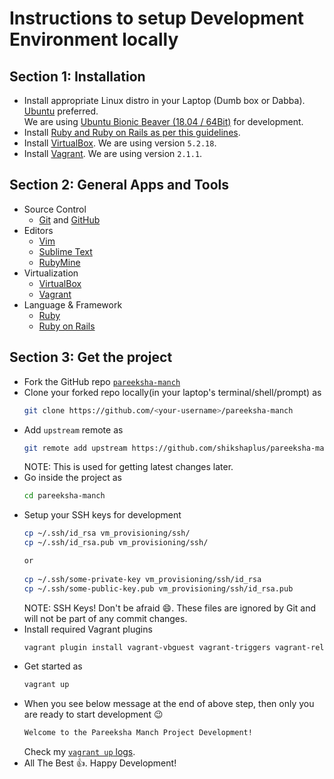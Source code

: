 # Instructions to setup Development Environment locally

## Section 1: Installation

- Install appropriate Linux distro in your Laptop (Dumb box or Dabba). [Ubuntu](https://www.ubuntu.com/download/desktop) preferred.   
  We are using [Ubuntu Bionic Beaver (18.04 / 64Bit)](https://wiki.ubuntu.com/BionicBeaver) for development.
- Install [Ruby and Ruby on Rails as per this guidelines](https://gorails.com/setup/ubuntu/18.04).
- Install [VirtualBox](https://www.virtualbox.org/wiki/Downloads).
  We are using version `5.2.18`.
- Install [Vagrant](https://www.vagrantup.com/downloads.html).
  We are using version `2.1.1`.
  
## Section 2: General Apps and Tools

- Source Control
  - [Git](https://git-scm.com/) and [GitHub](https://github.com)
- Editors
  - [Vim](https://www.vim.org/) 
  - [Sublime Text](https://www.sublimetext.com/)
  - [RubyMine](https://www.jetbrains.com/ruby/) 
- Virtualization
  - [VirtualBox](https://www.virtualbox.org)
  - [Vagrant](https://www.vagrantup.com)
- Language & Framework
  - [Ruby](https://www.ruby-lang.org)
  - [Ruby on Rails](https://rubyonrails.org/)

## Section 3: Get the project

- Fork the GitHub repo [`pareeksha-manch`](https://github.com/shikshaplus/pareeksha-manch)
- Clone your forked repo locally(in your laptop's terminal/shell/prompt) as
  ```bash
  git clone https://github.com/<your-username>/pareeksha-manch
  ```
- Add `upstream` remote as
  ```bash
  git remote add upstream https://github.com/shikshaplus/pareeksha-manch
  ```
  NOTE: This is used for getting latest changes later.
- Go inside the project as
  ```bash
  cd pareeksha-manch  
  ```
- Setup your SSH keys for development
  ```bash
  cp ~/.ssh/id_rsa vm_provisioning/ssh/
  cp ~/.ssh/id_rsa.pub vm_provisioning/ssh/

  or 
    
  cp ~/.ssh/some-private-key vm_provisioning/ssh/id_rsa
  cp ~/.ssh/some-public-key.pub vm_provisioning/ssh/id_rsa.pub
  ```
  NOTE: SSH Keys! Don't be afraid :smile:. These files are ignored by Git and will not be part of any commit changes.    
- Install required Vagrant plugins
  ```bash
  vagrant plugin install vagrant-vbguest vagrant-triggers vagrant-reload
  ```
- Get started as
  ```bash
  vagrant up  
  ```
- When you see below message at the end of above step, then only you are ready to start development :wink:
  ```bash
  Welcome to the Pareeksha Manch Project Development!
  ```
  Check my [`vagrant up` logs](https://gist.github.com/nisusam/49622102b7d4ea8661317fb311714e74).
- All The Best :thumbsup:. Happy Development!
